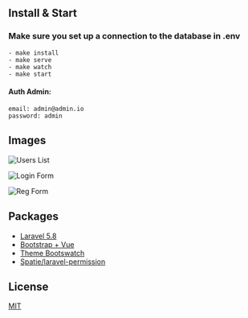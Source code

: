 ## Install & Start

### Make sure you set up a connection to the database in .env

```
- make install
- make serve
- make watch
- make start
```

#### Auth Admin:

```
email: admin@admin.io
password: admin
```

## Images

![Users List](https://raw.githubusercontent.com/leep0o/laravel-vuex/master/public/img/users-list.png)

![Login Form](https://raw.githubusercontent.com/leep0o/laravel-vuex/master/public/img/login-form.png)

![Reg Form](https://raw.githubusercontent.com/leep0o/laravel-vuex/master/public/img/reg-forn.png)

## Packages

- [Laravel 5.8](https://laravel.com/docs/5.8)
- [Bootstrap + Vue](https://bootstrap-vue.js.org)
- [Theme Bootswatch](https://bootswatch.com)
- [Spatie/laravel-permission](https://github.com/spatie/laravel-permission)

## License

[MIT](https://opensource.org/licenses/MIT)
